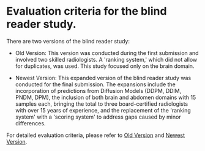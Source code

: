 # Evaluation criteria for the blind reader study. 

There are two versions of the blind reader study:
+ Old Version: This version was conducted during the first submission and involved two skilled radiologists. A 'ranking system,' which did not allow for duplicates, was used. This study focused only on the brain domain.

+ Newest Version: This expanded version of the blind reader study was conducted for the final submission. The expansions include the incorporation of predictions from Diffusion Models (DDPM, DDIM, PNDM, DPM), the inclusion of both brain and abdomen domains with 15 samples each, bringing the total to three board-certified radiologists with over 15 years of experience, and the replacement of the 'ranking system' with a 'scoring system' to address gaps caused by minor differences.
    
For detailed evaluation criteria, please refer to [Old Version](https://github.com/babbu3682/MTD-GAN/tree/main/BLIND_READER_STUDY/Old_Version) and [Newest Version](https://github.com/babbu3682/MTD-GAN/tree/main/BLIND_READER_STUDY/Newest_Version).